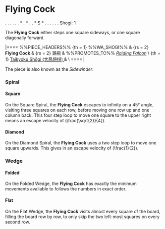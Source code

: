# Flying Cock

<div class = "movement">
. . . . .
. * . * .
. * S * .
. . . . .
Shogi: 1
</div>

The **Flying Cock** either steps one square sideways,
or one square diagonally forward.

|====
%%PIECE_HEADERS%%
  {th = 1}  %%WA_SHOGI%%
& {rs = 2}  **Flying Cock** & {rs = 2} &#x9d8f;&#x98db;
&           %%PROMOTES_TO%% [*Raiding Falcon*](raiding_falcon.html) \\
  {th = 1}  [Taikyoku Sh&#x14d;gi (&#x5927;&#x5c40;&#x5c06;&#x68cb;)
            ](#wiki:Taikyoku_shogi) 
&           \\
====|

The piece is also known as the *Sidewinder*.

### Spiral

#### Square

On the Square Spiral, the **Flying Cock** escapes to infinity on a 45&deg;
angle, visiting three squares on each row, before moving one row up and
one column back. This four step loop to move one square to the
upper right means an escape velocity of \(\frac{\sqrt{2}}{4}\).

#### Diamond

On the Diamond Spiral, the **Flying Cock** uses a two step loop to move
one square upwards. This gives in an escape velocity of \(\frac{1}{2}\).

### Wedge

#### Folded

On the Folded Wedge, the **Flying Cock** has exactly the minimum movements
available to follows the numbers in exact order.

#### Flat

On the Flat Wedge, the **Flying Cock** visits almost every square of the
board, filling the board row by row, to only skip the two left-most
squares on every second row.
